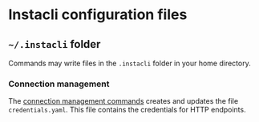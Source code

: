 # Instacli configuration files

## `~/.instacli` folder

Commands may write files in the `.instacli` folder in your home directory.

### Connection management

The [connection management commands](../commands/README.md#manage-credentials) creates and updates the file
`credentials.yaml`. This file contains the credentials for HTTP endpoints.  
